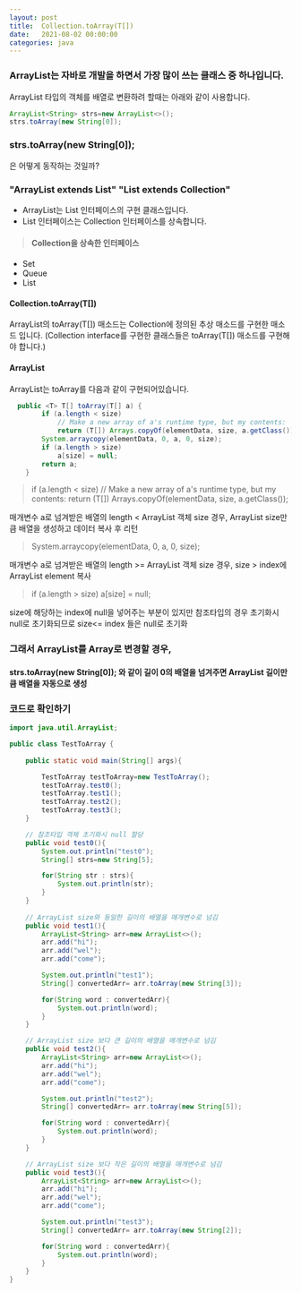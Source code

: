 ```yaml
---
layout: post
title:  Collection.toArray(T[])
date:   2021-08-02 00:00:00
categories: java
---
```

### ArrayList는 자바로 개발을 하면서 가장 많이 쓰는 클래스 중 하나입니다.
ArrayList 타입의 객체를 배열로 변환하려 할때는 아래와 같이 사용합니다.

```java
ArrayList<String> strs=new ArrayList<>(); 
strs.toArray(new String[0]);
```
### strs.toArray(new String[0]);
 은 어떻게 동작하는 것일까?

### "ArrayList extends List" "List extends Collection"
- ArrayList는 List 인터페이스의 구현 클래스입니다.
- List 인터페이스는 Collection 인터페이스를 상속합니다.

> #### Collection을 상속한 인터페이스
- Set
- Queue
- List

#### Collection.toArray(T[])
ArrayList의 toArray(T[]) 매소드는 Collection에 정의된 추상 매소드를 구현한 매소드 입니다.
(Collection interface를 구현한 클래스들은 toArray(T[]) 매소드를 구현해야 합니다.)

#### ArrayList
ArrayList는 toArray를 다음과 같이 구현되어있습니다.
```java
  public <T> T[] toArray(T[] a) {
        if (a.length < size)
            // Make a new array of a's runtime type, but my contents:
            return (T[]) Arrays.copyOf(elementData, size, a.getClass());
        System.arraycopy(elementData, 0, a, 0, size);
        if (a.length > size)
            a[size] = null;
        return a;
    }
```

>
> if (a.length < size)
>      // Make a new array of a's runtime type, but my contents:
>      return (T[]) Arrays.copyOf(elementData, size, a.getClass());

매개변수 a로 넘겨받은 배열의 length < ArrayList 객체 size 경우,
ArrayList size만큼 배열을 생성하고 데이터 복사 후 리턴

>
>System.arraycopy(elementData, 0, a, 0, size);

매개변수 a로 넘겨받은 배열의 length >= ArrayList 객체 size 경우, 
size > index에 ArrayList element 복사

> if (a.length > size)
>        a[size] = null;

size에 해당하는 index에 null을 넣어주는 부분이 있지만
참조타입의 경우 초기화시 null로 초기화되므로 size<= index 들은 null로 초기화

### 그래서 ArrayList를 Array로 변경할 경우,
#### strs.toArray(new String[0]); 와 같이 길이 0의 배열을 넘겨주면 ArrayList 길이만큼 배열을 자동으로 생성


### 코드로 확인하기

```java
import java.util.ArrayList;

public class TestToArray {
    
    public static void main(String[] args){

        TestToArray testToArray=new TestToArray();
        testToArray.test0();
        testToArray.test1();
        testToArray.test2();
        testToArray.test3();
    }

    // 참조타입 객체 초기화시 null 할당
    public void test0(){
        System.out.println("test0");
        String[] strs=new String[5];

        for(String str : strs){
            System.out.println(str);
        }
    }
 
    // ArrayList size와 동일한 길이의 배열을 매개변수로 넘김
    public void test1(){
        ArrayList<String> arr=new ArrayList<>();
        arr.add("hi");
        arr.add("wel");
        arr.add("come");

        System.out.println("test1");
        String[] convertedArr= arr.toArray(new String[3]);

        for(String word : convertedArr){
            System.out.println(word);
        }
    }

    // ArrayList size 보다 큰 길이의 배열을 매개변수로 넘김
    public void test2(){
        ArrayList<String> arr=new ArrayList<>();
        arr.add("hi");
        arr.add("wel");
        arr.add("come");

        System.out.println("test2");
        String[] convertedArr= arr.toArray(new String[5]);

        for(String word : convertedArr){
            System.out.println(word);
        }
    }

    // ArrayList size 보다 작은 길이의 배열을 매개변수로 넘김
    public void test3(){
        ArrayList<String> arr=new ArrayList<>();
        arr.add("hi");
        arr.add("wel");
        arr.add("come");

        System.out.println("test3");
        String[] convertedArr= arr.toArray(new String[2]);

        for(String word : convertedArr){
            System.out.println(word);
        }
    }
}

```